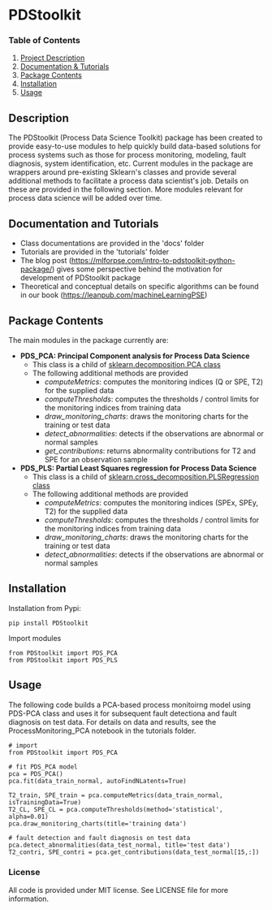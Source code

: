 # PDStoolkit

### Table of Contents
1. [Project Description](#desc)
2. [Documentation & Tutorials](#docs)
3. [Package Contents](#content)
4. [Installation](#install)
5. [Usage](#usage)

## Description <a name="desc"></a>
The PDStoolkit (Process Data Science Toolkit) package has been created to provide easy-to-use modules to help quickly build data-based solutions for process systems such as those for process monitoring, modeling, fault diagnosis, system identification, etc. Current modules in the package are wrappers around pre-existing Sklearn's classes and provide several additional methods to facilitate a process data scientist's job. Details on these are provided in the following section. More modules relevant for process data science will be added over time.

## Documentation and Tutorials <a name="docs"></a>
- Class documentations are provided in the 'docs' folder
- Tutorials are provided in the 'tutorials' folder
- The blog post (https://mlforpse.com/intro-to-pdstoolkit-python-package/) gives some perspective behind the motivation for development of PDStoolkit package 
- Theoretical and conceptual details on specific algorithms can be found in our book (https://leanpub.com/machineLearningPSE) 

## Package Contents <a name="content"></a>
The main modules in the package currently are:

 - **PDS_PCA: Principal Component analysis for Process Data Science**
   - This class is a child of [sklearn.decomposition.PCA class](http://scikit-learn.org/stable/modules/generated/sklearn.decomposition.PCA.html) 
   - The following additional methods are provided
     - *computeMetrics*: computes the monitoring indices (Q or SPE, T2) for the supplied data
     - *computeThresholds*: computes the thresholds / control limits for the monitoring indices from training data
     - *draw_monitoring_charts*: draws the monitoring charts for the training or test data
     - *detect_abnormalities*: detects if the observations are abnormal or normal samples
     - *get_contributions*: returns abnormality contributions for T2 and SPE for an observation sample
 - **PDS_PLS: Partial Least Squares regression for Process Data Science**
   - This class is a child of [sklearn.cross_decomposition.PLSRegression class](http://scikit-learn.org/stable/modules/generated/sklearn.cross_decomposition.PLSRegression.html) 
   - The following additional methods are provided
     - *computeMetrics*: computes the monitoring indices (SPEx, SPEy, T2) for the supplied data
     - *computeThresholds*: computes the thresholds / control limits for the monitoring indices from training data
     - *draw_monitoring_charts*: draws the monitoring charts for the training or test data
     - *detect_abnormalities*: detects if the observations are abnormal or normal samples
 
## Installation <a name="install"></a>
Installation from Pypi:

    pip install PDStoolkit

Import modules

    from PDStoolkit import PDS_PCA
    from PDStoolkit import PDS_PLS

## Usage <a name="usage"></a>
The following code builds a PCA-based process monitoirng model using PDS-PCA class and uses it for subsequent fault detectiona and fault diagnosis on test data. For details on data and results, see the ProcessMonitoring_PCA notebook in the tutorials folder.

```
# import 
from PDStoolkit import PDS_PCA

# fit PDS_PCA model
pca = PDS_PCA()
pca.fit(data_train_normal, autoFindNLatents=True)

T2_train, SPE_train = pca.computeMetrics(data_train_normal, isTrainingData=True)
T2_CL, SPE_CL = pca.computeThresholds(method='statistical', alpha=0.01)
pca.draw_monitoring_charts(title='training data')

# fault detection and fault diagnosis on test data
pca.detect_abnormalities(data_test_normal, title='test data')
T2_contri, SPE_contri = pca.get_contributions(data_test_normal[15,:])
```
    
### License
All code is provided under MIT license. See LICENSE file for more information.
